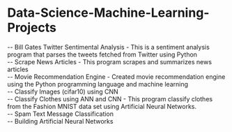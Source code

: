 # Data-Science-Machine-Learning-Projects
-- Bill Gates Twitter Sentimental Analysis - This is a sentiment analysis program that parses the tweets fetched from Twitter using Python <br>
-- Scrape News Articles - This program scrapes and summarizes news articles <br>
-- Movie Recommendation Engine - Created movie recommendation engine using the Python programming language and machine learning <br>
-- Classify Images (cifar10) using CNN  <br>
-- Classify Clothes using ANN and CNN - This program classify clothes from the Fashion MNIST data set using Artificial Neural Networks. <br>
-- Spam Text Message Classification <br>
-- Building Artificial Neural Networks <br>
